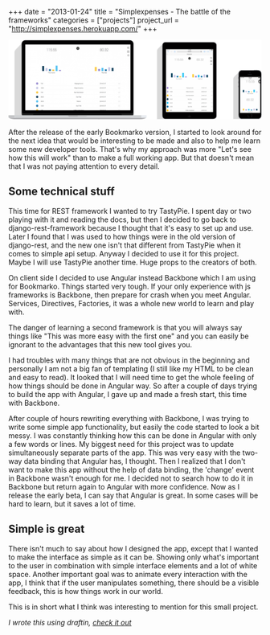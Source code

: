+++
date        = "2013-01-24"
title       = "Simplexpenses - The battle of the frameworks"
categories  = ["projects"]
project_url = "http://simplexpenses.herokuapp.com/"
+++

![Simplexpenses](/img/simplexpenses_large.png)

After the release of the early Bookmarko version, I started to look around for the next idea that would be interesting to be made and also to help me learn some new developer tools. That's why my approach was more "Let's see how this will work" than to make a full working app. But that doesn't mean that I was not paying attention to every detail.  

## Some technical stuff

This time for REST framework I wanted to try TastyPie. I spent day or two playing with it and reading the docs, but then I decided to go back to django-rest-framework because I thought that it's easy to set up and use. Later I found that I was used to how things were in the old version of django-rest, and the new one isn't that different from TastyPie when it comes to simple api setup. Anyway I decided to use it for this project. Maybe I will use TastyPie another time. Huge props to the creators of both.  

On client side I decided to use Angular instead Backbone which I am using for Bookmarko. Things started very tough. If your only experience with js frameworks is Backbone, then prepare for crash when you meet Angular. Services, Directives, Factories, it was a whole new world to learn and play with.  

The danger of learning a second framework is that you will always say things like "This was more easy with the first one" and you can easily be ignorant to the advantages that this new tool gives you.  

I had troubles with many things that are not obvious in the beginning and personally I am not a big fan of templating (I still like my HTML to be clean and easy to read). It looked that I will need time to get the whole feeling of how things should be done in Angular way.
So after a couple of days trying to build the app with Angular, I gave up and made a fresh start, this time with Backbone.  

After couple of hours rewriting everything with Backbone, I was trying to write some simple app functionality, but easily the code started to look a bit messy. I was constantly thinking how this can be done in Angular with only a few words or lines. My biggest need for this project was to update simultaneously separate parts of the app. This was very easy with the two-way data binding that Angular has, I thought. Then I realized that I don't want to make this app without the help of data binding, the 'change' event in Backbone wasn't enough for me. I decided not to search how to do it in Backbone but return again to Angular with more confidence.
Now as I release the early beta, I can say that Angular is great. In some cases will be hard to learn, but it saves a lot of time.  

## Simple is great

There isn't much to say about how I designed the app, except that I wanted to make the interface as simple as it can be. Showing only what's important to the user in combination with simple interface elements and a lot of white space. Another important goal was to animate every interaction with the app, I think that if the user manipulates something, there should be a visible feedback, this is how things work in our world.  

This is in short what I think was interesting to mention for this small project.  

*I wrote this using draftin, [check it out](http://draftin.com)*

